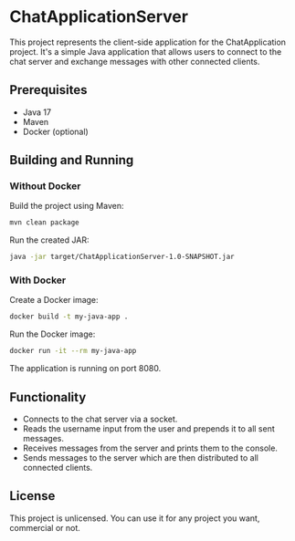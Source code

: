 # ChatApplicationServer

This project represents the client-side application for the ChatApplication project. It's a simple Java application that allows users to connect to the chat server and exchange messages with other connected clients.

## Prerequisites

- Java 17
- Maven
- Docker (optional)

## Building and Running

### Without Docker

Build the project using Maven:

``` bash
mvn clean package
```

Run the created JAR:

``` bash
java -jar target/ChatApplicationServer-1.0-SNAPSHOT.jar
```

### With Docker

Create a Docker image:

``` bash
docker build -t my-java-app .
```

Run the Docker image:

``` bash
docker run -it --rm my-java-app
```

The application is running on port 8080.

## Functionality

- Connects to the chat server via a socket.
- Reads the username input from the user and prepends it to all sent messages.
- Receives messages from the server and prints them to the console.
- Sends messages to the server which are then distributed to all connected clients.

## License

This project is unlicensed. You can use it for any project you want, commercial or not.